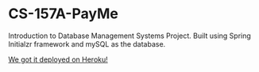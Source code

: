 # CS-157A-PayMe
Introduction to Database Management Systems Project. Built using Spring Initialzr framework and mySQL as the database.

[We got it deployed on Heroku!](https://payme157a.herokuapp.com)
